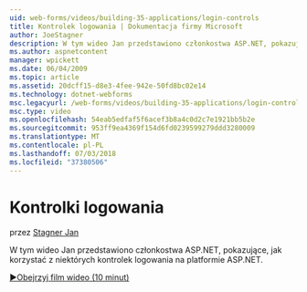 ```yaml
---
uid: web-forms/videos/building-35-applications/login-controls
title: Kontrolek logowania | Dokumentacja firmy Microsoft
author: JoeStagner
description: W tym wideo Jan przedstawiono członkostwa ASP.NET, pokazujące, jak korzystać z niektórych kontrolek logowania na platformie ASP.NET.
ms.author: aspnetcontent
manager: wpickett
ms.date: 06/04/2009
ms.topic: article
ms.assetid: 20dcff15-d8e3-4fee-942e-50fd8bc02e14
ms.technology: dotnet-webforms
msc.legacyurl: /web-forms/videos/building-35-applications/login-controls
msc.type: video
ms.openlocfilehash: 54eab5edfaf5f6acef3b8a4c0d2c7e1921bb5b2e
ms.sourcegitcommit: 953ff9ea4369f154d6fd0239599279ddd3280009
ms.translationtype: MT
ms.contentlocale: pl-PL
ms.lasthandoff: 07/03/2018
ms.locfileid: "37380506"
---
```

<a name="login-controls"></a>Kontrolki logowania
====================
przez [Stagner Jan](https://github.com/JoeStagner)

W tym wideo Jan przedstawiono członkostwa ASP.NET, pokazujące, jak korzystać z niektórych kontrolek logowania na platformie ASP.NET.

[&#9654;Obejrzyj film wideo (10 minut)](https://channel9.msdn.com/Blogs/ASP-NET-Site-Videos/login-controls)

